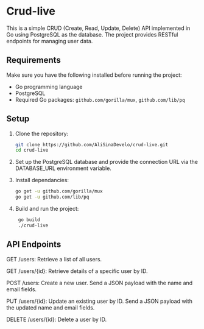 # Crud-live


This is a simple CRUD (Create, Read, Update, Delete) API implemented in Go using PostgreSQL as the database. The project provides RESTful endpoints for managing user data.

## Requirements

Make sure you have the following installed before running the project:

- Go programming language
- PostgreSQL
- Required Go packages: `github.com/gorilla/mux`, `github.com/lib/pq`

## Setup

1. Clone the repository:

   ```bash
   git clone https://github.com/AliSinaDevelo/crud-live.git
   cd crud-live

2. Set up the PostgreSQL database and provide the connection URL via the DATABASE_URL environment variable.

3. Install dependancies:
   ```bash
   go get -u github.com/gorilla/mux
   go get -u github.com/lib/pq

4. Build and run the project:
   ```bash
    go build
    ./crud-live

## API Endpoints

GET /users: Retrieve a list of all users.

GET /users/{id}: Retrieve details of a specific user by ID.

POST /users: Create a new user. Send a JSON payload with the name and email fields.

PUT /users/{id}: Update an existing user by ID. Send a JSON payload with the updated name and email fields.

DELETE /users/{id}: Delete a user by ID.




